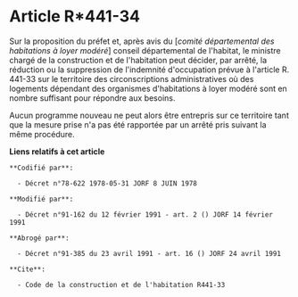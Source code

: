 # Article R*441-34

Sur la proposition du préfet et, après avis du [*comité départemental des habitations à loyer modéré*] conseil départemental
de l'habitat, le ministre chargé de la construction et de l'habitation peut décider, par arrêté, la réduction ou la
suppression de l'indemnité d'occupation prévue à l'article R. 441-33 sur le territoire des circonscriptions administratives
où des logements dépendant des organismes d'habitations à loyer modéré sont en nombre suffisant pour répondre aux besoins.

Aucun programme nouveau ne peut alors être entrepris sur ce territoire tant que la mesure prise n'a pas été rapportée par un
arrêté pris suivant la même procédure.

**Liens relatifs à cet article**

	**Codifié par**:

	  - Décret n°78-622 1978-05-31 JORF 8 JUIN 1978

	**Modifié par**:

	  - Décret n°91-162 du 12 février 1991 - art. 2 () JORF 14 février 1991

	**Abrogé par**:

	  - Décret n°91-385 du 23 avril 1991 - art. 16 () JORF 24 avril 1991

	**Cite**:

	  - Code de la construction et de l'habitation R441-33
